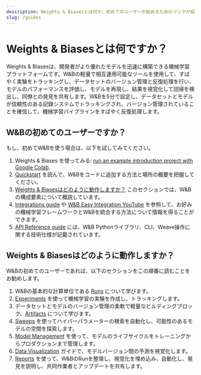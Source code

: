 ```yaml
---
description: Weights & Biasesとは何か、初めてのユーザーが始めるためのリンクが紹介されています。
slug: /guides
---
```


# Weights & Biasesとは何ですか？

Weights & Biasesは、開発者がより優れたモデルを迅速に構築できる機械学習プラットフォームです。W&Bの軽量で相互運用可能なツールを使用して、すばやく実験をトラッキングし、データセットのバージョン管理と反復処理を行い、モデルのパフォーマンスを評価し、モデルを再現し、結果を視覚化して回帰を検出し、同僚との発見を共有します。W&Bを5分で設定し、データセットとモデルが信頼性のある記録システムでトラッキングされ、バージョン管理されていることを確信して、機械学習パイプラインをすばやく反復処理します。

<!-- ![](@site/static/images/general/diagram_2021.png) -->

## W&Bの初めてのユーザーですか？

もし、初めてW&Bを使う場合は、以下を試してみてください。

1. Weights & Biases を使ってみる: [run an example introduction project with Google Colab](http://wandb.me/intro).
1. [Quickstart](../quickstart.md) を読んで、W&Bをコードに追加する方法と場所の概要を把握してください。
1. [Weights & Biasesはどのように動作しますか？](#how-does-weights--biases-work) このセクションでは、W&Bの構成要素について概説しています。
1. [Integrations guide](./integrations/intro.md) や [W&B Easy Integration YouTube](https://www.youtube.com/playlist?list=PLD80i8An1OEGDADxOBaH71ZwieZ9nmPGC) を参照して、お好みの機械学習フレームワークとW&Bを統合する方法について情報を得ることができます。
1. [API Reference guide](../ref/README.md) には、W&B Pythonライブラリ、CLI、Weave操作に関する技術仕様が記載されています。

## Weights & Biasesはどのように動作しますか？

W&Bの初めてのユーザーであれば、以下のセクションをこの順番に読むことをお勧めします。

1. W&Bの基本的な計算単位である [Runs](./runs/intro.md) について学びます。
2. [Experiments](./track/intro.md) を使って機械学習の実験を作成し、トラッキングします。
3. データセットとモデルのバージョン管理の柔軟で軽量なビルディングブロック、[Artifacts](./artifacts/intro.md) について学びます。
4. [Sweeps](./sweeps/intro.md) を使ってハイパーパラメーターの検索を自動化し、可能性のあるモデルの空間を探索します。
5. [Model Management](./models/intro.md) を使って、モデルのライフサイクルをトレーニングからプロダクションまで管理します。
6. [Data Visualization](./data-vis/intro.md) ガイドで、モデルバージョン間の予測を視覚化します。
7. [Reports](./reports/intro.md) を使って、W&BのRunを整理し、視覚化を埋め込み、自動化し、発見を説明し、共同作業者とアップデートを共有します。